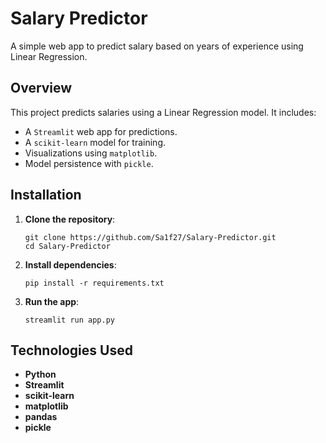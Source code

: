 # Salary Predictor

A simple web app to predict salary based on years of experience using Linear Regression.

## Overview

This project predicts salaries using a Linear Regression model. It includes:
- A `Streamlit` web app for predictions.
- A `scikit-learn` model for training.
- Visualizations using `matplotlib`.
- Model persistence with `pickle`.

## Installation

1. **Clone the repository**:
   
   ```
   git clone https://github.com/Sa1f27/Salary-Predictor.git
   cd Salary-Predictor
   ```

2. **Install dependencies**:

   ```
   pip install -r requirements.txt
   ```

3. **Run the app**:

   ```
   streamlit run app.py
   ```

## Technologies Used

- **Python**
- **Streamlit**
- **scikit-learn**
- **matplotlib**
- **pandas**
- **pickle**
